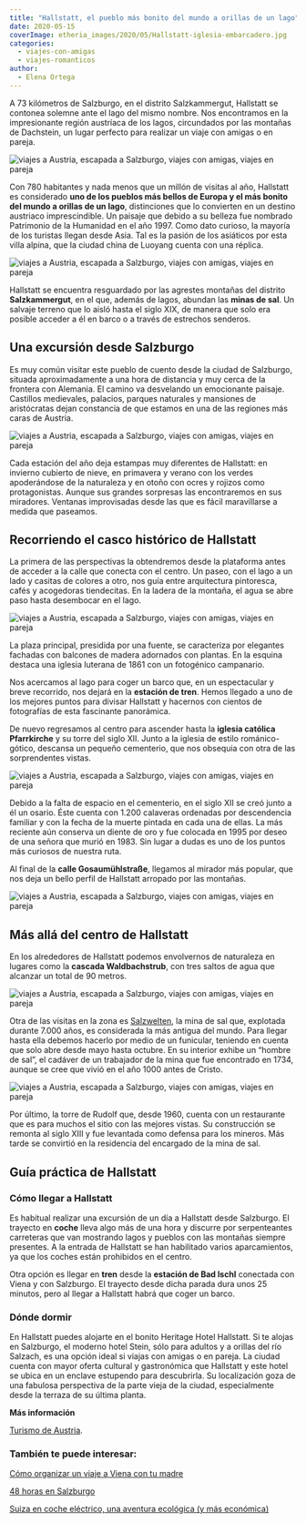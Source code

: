 ```yaml
---
title: "Hallstatt, el pueblo más bonito del mundo a orillas de un lago"
date: 2020-05-15
coverImage: etheria_images/2020/05/Hallstatt-iglesia-embarcadero.jpg
categories: 
  - viajes-con-amigas
  - viajes-romanticos
author: 
  - Elena Ortega
---
```


A 73 kilómetros de Salzburgo, en el distrito Salzkammergut, Hallstatt se contonea 
solemne ante el lago del mismo nombre. Nos encontramos en la impresionante región 
austríaca de los lagos, circundados por las montañas de Dachstein, un lugar perfecto 
para realizar un viaje con amigas o en pareja. 

![viajes a Austria, escapada a Salzburgo, viajes con amigas, viajes en pareja](etheria_images/2020/05/Hallstatt-lago-900x435.jpg "Barco llegando al embarcadero de Hallstatt. © Österreich Werbung/Wolfgang Weinhäupl")

Con 780 habitantes y nada menos que un millón de visitas al año, Hallstatt es 
considerado **uno de los pueblos más bellos de Europa y el más bonito del mundo a 
orillas de un lago**, distinciones que lo convierten en un destino austriaco 
imprescindible. Un paisaje que debido a su belleza fue nombrado Patrimonio de la 
Humanidad en el año 1997. Como dato curioso, la mayoría de los turistas llegan desde 
Asia. Tal es la pasión de los asiáticos por esta villa alpina, que la ciudad china de 
Luoyang cuenta con una réplica. 

![viajes a Austria, escapada a Salzburgo, viajes con amigas, viajes en pareja](etheria_images/2020/05/Hallstatt-paseo-lago-900x675.jpg "Paseo por el lago Hallstatt. © Österreich Werbung/Sebastian Stiphout")

Hallstatt se encuentra resguardado por las agrestes montañas del distrito 
**Salzkammergut**, en el que, además de lagos, abundan las **minas de sal**. Un salvaje 
terreno que lo aisló hasta el siglo XIX, de manera que solo era posible acceder a él en 
barco o a través de estrechos senderos. 

## Una excursión desde Salzburgo

Es muy común visitar este pueblo de cuento desde la ciudad de Salzburgo, situada 
aproximadamente a una hora de distancia y muy cerca de la frontera con Alemania. El 
camino va desvelando un emocionante paisaje. Castillos medievales, palacios, parques 
naturales y mansiones de aristócratas dejan constancia de que estamos en una de las 
regiones más caras de Austria. 

![viajes a Austria, escapada a Salzburgo, viajes con amigas, viajes en pareja](etheria_images/2020/05/Hallstatt-vista-Krippenstein-900x600.jpg "Vista de Hallstatt desde Krippenstein. © Österreich Werbung/Julia Knop")

Cada estación del año deja estampas muy diferentes de Hallstatt: en invierno cubierto de 
nieve, en primavera y verano con los verdes apoderándose de la naturaleza y en otoño con 
ocres y rojizos como protagonistas. Aunque sus grandes sorpresas las encontraremos en 
sus miradores. Ventanas improvisadas desde las que es fácil maravillarse a medida que 
paseamos. 

## Recorriendo el casco histórico de Hallstatt

La primera de las perspectivas la obtendremos desde la plataforma antes de acceder a la 
calle que conecta con el centro. Un paseo, con el lago a un lado y casitas de colores a 
otro, nos guía entre arquitectura pintoresca, cafés y acogedoras tiendecitas. En la 
ladera de la montaña, el agua se abre paso hasta desembocar en el lago. 

![viajes a Austria, escapada a Salzburgo, viajes con amigas, viajes en pareja](etheria_images/2020/05/Hallstatt-plaza-900x600.jpg "Plaza de Hallstatt. © Dimitri Anikin")

La plaza principal, presidida por una fuente, se caracteriza por elegantes fachadas con 
balcones de madera adornados con plantas. En la esquina destaca una iglesia luterana de 
1861 con un fotogénico campanario. 

Nos acercamos al lago para coger un barco que, en un espectacular y breve recorrido, nos 
dejará en la **estación de tren**. Hemos llegado a uno de los mejores puntos para 
divisar Hallstatt y hacernos con cientos de fotografías de esta fascinante panorámica. 

De nuevo regresamos al centro para ascender hasta la **iglesia católica Pfarrkirche** y 
su torre del siglo XII. Junto a la iglesia de estilo románico-gótico, descansa un 
pequeño cementerio, que nos obsequia con otra de las sorprendentes vistas. 

![viajes a Austria, escapada a Salzburgo, viajes con amigas, viajes en pareja](etheria_images/2020/05/Hallstatt-osario-900x675.jpg "Osario del cementerio de Hallstatt. © Elena Ortega")

Debido a la falta de espacio en el cementerio, en el siglo XII se creó junto a él un 
osario. Éste cuenta con 1.200 calaveras ordenadas por descendencia familiar y con la 
fecha de la muerte pintada en cada una de ellas. La más reciente aún conserva un diente 
de oro y fue colocada en 1995 por deseo de una señora que murió en 1983. Sin lugar a 
dudas es uno de los puntos más curiosos de nuestra ruta. 

Al final de la **calle Gosaumühlstraße**, llegamos al mirador más popular, que nos deja 
un bello perfil de Hallstatt arropado por las montañas. 

![viajes a Austria, escapada a Salzburgo, viajes con amigas, viajes en pareja](etheria_images/2020/05/Hallstatt-iglesia-embarcadero-900x600.jpg "Panorámica con el embarcadero y la iglesia. © Arthur Hutterer")

## Más allá del centro de Hallstatt

En los alrededores de Hallstatt podemos envolvernos de naturaleza en lugares como la 
**cascada Waldbachstrub**, con tres saltos de agua que alcanzar un total de 90 metros. 

![viajes a Austria, escapada a Salzburgo, viajes con amigas, viajes en pareja](etheria_images/2020/05/Hallstatt-minas-sal-900x600.jpg "Mina de sal en Hallstat. © Österreich Werbung/Julia Knop")

Otra de las visitas en la zona es [Salzwelten](https://www.salzwelten.at/en/hallstatt/), 
la mina de sal que, explotada durante 7.000 años, es considerada la más antigua del 
mundo. Para llegar hasta ella debemos hacerlo por medio de un funicular, teniendo en 
cuenta que solo abre desde mayo hasta octubre. En su interior exhibe un “hombre de sal”, 
el cadáver de un trabajador de la mina que fue encontrado en 1734, aunque se cree que 
vivió en el año 1000 antes de Cristo. 

![viajes a Austria, escapada a Salzburgo, viajes con amigas, viajes en pareja](etheria_images/2020/05/Hallstatt-iglesia-900x601.jpg "Panorámica desde la parte alta de Hallstatt. © Chris Ried")

Por último, la torre de Rudolf que, desde 1960, cuenta con un restaurante que es para 
muchos el sitio con las mejores vistas. Su construcción se remonta al siglo XIII y fue 
levantada como defensa para los mineros. Más tarde se convirtió en la residencia del 
encargado de la mina de sal. 

## Guía práctica de Hallstatt

### Cómo llegar a Hallstatt

Es habitual realizar una excursión de un día a Hallstatt desde Salzburgo. El trayecto en 
**coche** lleva algo más de una hora y discurre por serpenteantes carreteras que van 
mostrando lagos y pueblos con las montañas siempre presentes. A la entrada de Hallstatt 
se han habilitado varios aparcamientos, ya que los coches están prohibidos en el centro. 

Otra opción es llegar en **tren** desde la **estación de Bad Ischl** conectada con Viena 
y con Salzburgo. El trayecto desde dicha parada dura unos 25 minutos, pero al llegar a 
Hallstatt habrá que coger un barco. 

### Dónde dormir

En Hallstatt puedes alojarte en el bonito Heritage Hotel Hallstatt. Si te alojas en 
Salzburgo, el moderno hotel Stein, sólo para adultos y a orillas del río Salzach, es una 
opción ideal si viajas con amigas o en pareja. La ciudad cuenta con mayor oferta 
cultural y gastronómica que Hallstatt y este hotel se ubica en un enclave estupendo para 
descubrirla. Su localización goza de una fabulosa perspectiva de la parte vieja de la 
ciudad, especialmente desde la terraza de su última planta. 

**Más información** 

[Turismo de Austria](https://www.austria.info/es). 

### También te puede interesar:

[Cómo organizar un viaje a Viena con tu 
madre](https://etheriamagazine.com/2019/04/24/viajar-con-madres-que-ver-viena/) 

[48 horas en 
Salzburgo](https://etheriamagazine.com/2019/12/02/48-horas-en-salzburgo-invernal-mercadillos-navidenos-escapada-romantica/) 

[Suiza en coche eléctrico, una aventura ecológica (y más 
económica)](https://etheriamagazine.com/2021/02/10/ruta-en-coche-electrico-por-suiza/)
